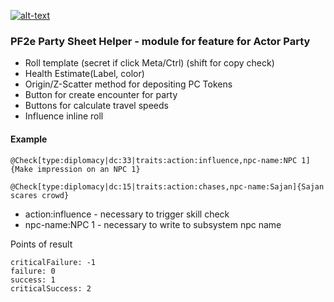 [![alt-text](https://img.shields.io/badge/-Patreon-%23ff424d?style=for-the-badge)](https://www.patreon.com/reyzor1991) 

### PF2e Party Sheet Helper - module for feature for Actor Party

- Roll template (secret if click Meta/Ctrl) (shift for copy check)
- Health Estimate(Label, color)
- Origin/Z-Scatter method for depositing PC Tokens
- Button for create encounter for party
- Buttons for calculate travel speeds
- Influence inline roll

#### Example
```@Check[type:diplomacy|dc:33|traits:action:influence,npc-name:NPC 1]{Make impression on an NPC 1}```

```@Check[type:diplomacy|dc:15|traits:action:chases,npc-name:Sajan]{Sajan scares crowd}```

- action:influence - necessary to trigger skill check
- npc-name:NPC 1 - necessary to write to subsystem npc name

Points of result

    criticalFailure: -1
    failure: 0
    success: 1
    criticalSuccess: 2